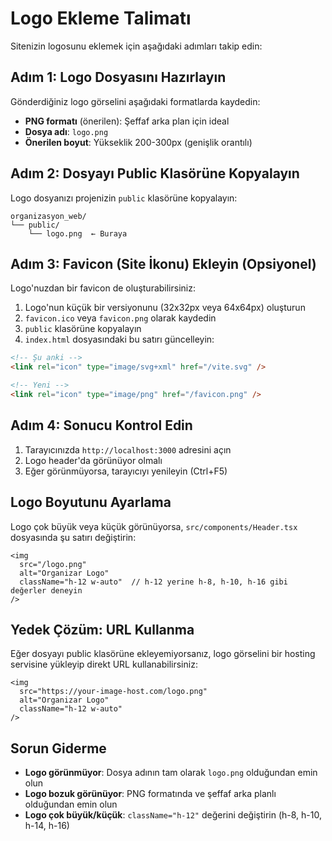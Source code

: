 # Logo Ekleme Talimatı

Sitenizin logosunu eklemek için aşağıdaki adımları takip edin:

## Adım 1: Logo Dosyasını Hazırlayın

Gönderdiğiniz logo görselini aşağıdaki formatlarda kaydedin:

- **PNG formatı** (önerilen): Şeffaf arka plan için ideal
- **Dosya adı**: `logo.png`
- **Önerilen boyut**: Yükseklik 200-300px (genişlik orantılı)

## Adım 2: Dosyayı Public Klasörüne Kopyalayın

Logo dosyanızı projenizin `public` klasörüne kopyalayın:

```
organizasyon_web/
└── public/
    └── logo.png  ← Buraya
```

## Adım 3: Favicon (Site İkonu) Ekleyin (Opsiyonel)

Logo'nuzdan bir favicon de oluşturabilirsiniz:

1. Logo'nun küçük bir versiyonunu (32x32px veya 64x64px) oluşturun
2. `favicon.ico` veya `favicon.png` olarak kaydedin
3. `public` klasörüne kopyalayın
4. `index.html` dosyasındaki bu satırı güncelleyin:

```html
<!-- Şu anki -->
<link rel="icon" type="image/svg+xml" href="/vite.svg" />

<!-- Yeni -->
<link rel="icon" type="image/png" href="/favicon.png" />
```

## Adım 4: Sonucu Kontrol Edin

1. Tarayıcınızda `http://localhost:3000` adresini açın
2. Logo header'da görünüyor olmalı
3. Eğer görünmüyorsa, tarayıcıyı yenileyin (Ctrl+F5)

## Logo Boyutunu Ayarlama

Logo çok büyük veya küçük görünüyorsa, `src/components/Header.tsx` dosyasında şu satırı değiştirin:

```tsx
<img 
  src="/logo.png" 
  alt="Organizar Logo" 
  className="h-12 w-auto"  // h-12 yerine h-8, h-10, h-16 gibi değerler deneyin
/>
```

## Yedek Çözüm: URL Kullanma

Eğer dosyayı public klasörüne ekleyemiyorsanız, logo görselini bir hosting servisine yükleyip direkt URL kullanabilirsiniz:

```tsx
<img 
  src="https://your-image-host.com/logo.png" 
  alt="Organizar Logo" 
  className="h-12 w-auto"
/>
```

## Sorun Giderme

- **Logo görünmüyor**: Dosya adının tam olarak `logo.png` olduğundan emin olun
- **Logo bozuk görünüyor**: PNG formatında ve şeffaf arka planlı olduğundan emin olun
- **Logo çok büyük/küçük**: `className="h-12"` değerini değiştirin (h-8, h-10, h-14, h-16)

